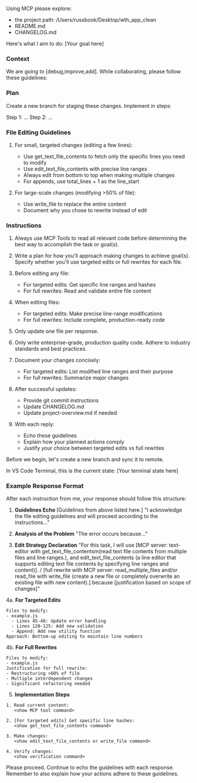 Using MCP please explore:
- the project path: /Users/russbook/Desktop/wth_app_clean
- README.md
- CHANGELOG.md

Here's what I aim to do:
[Your goal here]

### Context
We are going to [debug,improve,add]. While collaborating, please follow these guidelines:

### Plan
Create a new branch for staging these changes. Implement in steps:

Step 1: ...
Step 2: ...

### File Editing Guidelines
1. For small, targeted changes (editing a few lines):
   - Use get_text_file_contents to fetch only the specific lines you need to modify
   - Use edit_text_file_contents with precise line ranges
   - Always edit from bottom to top when making multiple changes
   - For appends, use total_lines + 1 as the line_start

2. For large-scale changes (modifying >50% of file):
   - Use write_file to replace the entire content
   - Document why you chose to rewrite instead of edit

### Instructions
1. Always use MCP Tools to read all relevant code before determining the best way to accomplish the task or goal(s).

2. Write a plan for how you'll approach making changes to achieve goal(s). Specify whether you'll use targeted edits or full rewrites for each file.

3. Before editing any file:
   - For targeted edits: Get specific line ranges and hashes
   - For full rewrites: Read and validate entire file content

4. When editing files:
   - For targeted edits: Make precise line-range modifications
   - For full rewrites: Include complete, production-ready code

5. Only update one file per response.

6. Only write enterprise-grade, production quality code. Adhere to industry standards and best practices.

7. Document your changes concisely:
   - For targeted edits: List modified line ranges and their purpose
   - For full rewrites: Summarize major changes

8. After successful updates:
   - Provide git commit instructions
   - Update CHANGELOG.md
   - Update project-overview.md if needed

9. With each reply:
   - Echo these guidelines
   - Explain how your planned actions comply
   - Justify your choice between targeted edits vs full rewrites

Before we begin, let's create a new branch and sync it to remote.

In VS Code Terminal, this is the current state:
[Your terminal state here]

### Example Response Format

After each instruction from me, your response should follow this structure:

1. **Guidelines Echo**
[Guidelines from above listed here.]
"I acknowledge the file editing guidelines and will proceed according to the instructions..."

2. **Analysis of the Problem**
"The error occurs because..."

3. **Edit Strategy Declaration**
"For this task, I will use [MCP server: text-editor with get_text_file_contentsm(read text file contents from multiple files and line ranges.), and edit_text_file_contents (a line editor that supports editing text file contents by specifying line ranges and content)]. / [full rewrite with MCP server: read_multiple_files and/or read_file with write_file (create a new file or completely overwrite an existing file with new content).] because [justification based on scope of changes]"

4a. **For Targeted Edits**
```
Files to modify:
- example.js
  - Lines 45-48: Update error handling
  - Lines 120-125: Add new validation
  - Append: Add new utility function
Approach: Bottom-up editing to maintain line numbers
```

4b. **For Full Rewrites**
```
Files to modify:
- example.js
Justification for full rewrite:
- Restructuring >60% of file
- Multiple interdependent changes
- Significant refactoring needed
```

5. **Implementation Steps**
```
1. Read current content:
   <show MCP tool command>
   
2. [For targeted edits] Get specific line hashes:
   <show get_text_file_contents command>
   
3. Make changes:
   <show edit_text_file_contents or write_file command>
   
4. Verify changes:
   <show verification command>
```

Please proceed. Continue to echo the guidelines with each response. Remember to also explain how your actions adhere to these guidelines.
